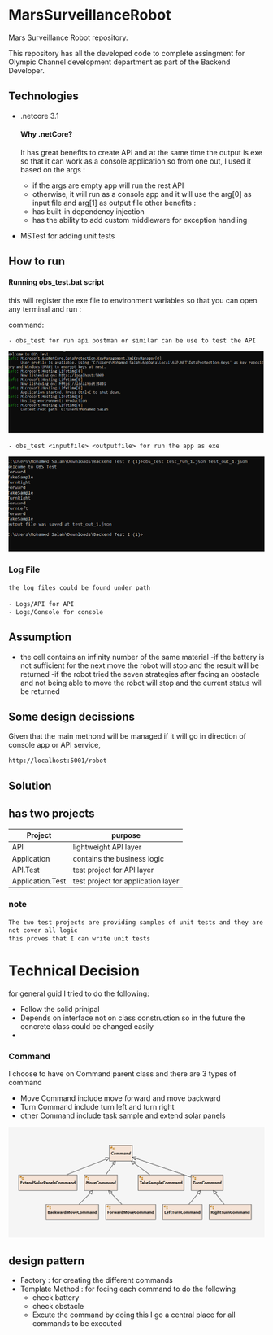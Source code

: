 # MarsSurveillanceRobot

Mars Surveillance Robot repository.

This repository has all the developed code to complete assingment for Olympic Channel development department as part of the Backend Developer.



## Technologies
- .netcore 3.1

    #### Why .netCore?
    It has great benefits to create API and at the same time the output is exe so that it can work as a console application
    so from one out, I used it based on the args :
    - if the args are empty app will run the rest API
    - otherwise, it will run as a console app and it will use the arg[0] as input file and arg[1] as output file
    other benefits :
    - has built-in dependency injection
    - has the ability to add custom middleware for exception handling
    
- MSTest 
    for adding unit tests

## How to run 

#### Running obs_test.bat script
this will register the exe file to environment variables so that you can open any terminal and run :

command:

    - obs_test for run api postman or similar can be use to test the API
![](images/APIRun.PNG)
    
    - obs_test <inputfile> <outputfile> for run the app as exe
![](images/ConsoleRun.PNG)
    
### Log File
    the log files could be found under path 
    
    - Logs/API for API
    - Logs/Console for console 

## Assumption
- the cell contains an infinity number of the same material 
-if the battery is not sufficient for the next move the robot will stop and the result will be returned
-if the robot tried the seven strategies after facing an obstacle and not being able to move the robot will stop and the current status will be returned

## Some design decissions

Given that the main methond will be managed if it will go in direction of console app or API service, 

```
http://localhost:5001/robot
```

## Solution
has two projects
----------------
Project | purpose 
--- | --- |
API|lightweight API layer
Application| contains the business logic 
API.Test| test project for API layer
Application.Test| test project for application layer

  ### note 
    The two test projects are providing samples of unit tests and they are not cover all logic
    this proves that I can write unit tests

# Technical Decision 
for general guid I tried to do the following: 

- Follow the solid prinipal
- Depends on interface not on class construction so in the future the concrete class could be changed easily
- 

### Command
I choose to have on Command parent class and there are 3 types of command
- Move Command include move forward and move backward
- Turn Command include turn left and turn right
- other Command include task sample and extend solar panels




![](images/Command.PNG)

## design pattern

- Factory : for creating the different commands
- Template Method : for focing each command to do the following
    - check battery 
    - check obstacle 
    - Excute the command
    by doing this I go a central place for all commands to be executed 












